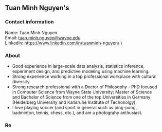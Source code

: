## Tuan Minh Nguyen's

### Contact information
Name: Tuan Minh Nguyen \
Email: tuan.minh.nguyen@wayne.edu \
LinkedIn: https://www.linkedin.com/in/tuanminh-nguyen/ \


### About

- Good experience in large-scale data analysis, statistics inference, experiment design, and predictive modeling using machine learning. 
- Strong experience working in a top professional workplace with cultural diversity. 
- Strong research professional with a Doctor of Philosophy - PhD focused in Computer Science from Wayne State University; Master of Science and Bachelor of Science from one of the top Universities in Germany (Heidelberg University and Karlsruhe Institute of Techonolgy). 
- I love playing soccer (and sport in general such as ping-pong, badminton, tennis, chess, etc.), and am a photograhy anthusiast.

### Re
